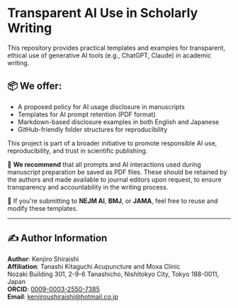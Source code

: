 # Transparent AI Use in Scholarly Writing

This repository provides practical templates and examples for transparent, ethical use of generative AI tools (e.g., ChatGPT, Claude) in academic writing.

## 📦 We offer:
- A proposed policy for AI usage disclosure in manuscripts  
- Templates for AI prompt retention (PDF format)  
- Markdown-based disclosure examples in both English and Japanese  
- GitHub-friendly folder structures for reproducibility  

This project is part of a broader initiative to promote responsible AI use, reproducibility, and trust in scientific publishing.

📝 **We recommend** that all prompts and AI interactions used during manuscript preparation be saved as PDF files. These should be retained by the authors and made available to journal editors upon request, to ensure transparency and accountability in the writing process.

📘 If you're submitting to **NEJM AI**, **BMJ**, or **JAMA**, feel free to reuse and modify these templates.

---


## ✍️ Author Information

**Author**: Kenjiro Shiraishi  
**Affiliation**: Tanashi Kitaguchi Acupuncture and Moxa Clinic  
Nozaki Building 301, 2-9-6 Tanashicho, Nishitokyo City, Tokyo 188-0011, Japan  
**ORCID**: [0009-0003-2550-7385](https://orcid.org/0009-0003-2550-7385)  
**Email**: kenjiroushiraishi@hotmail.co.jp
